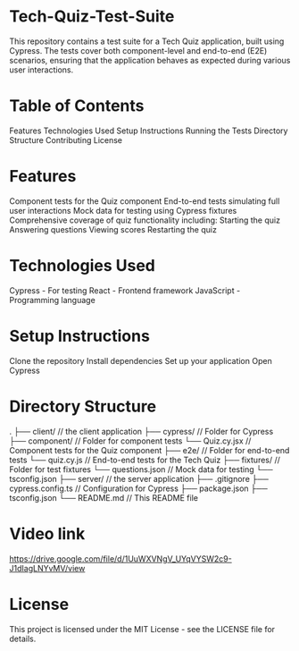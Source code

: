 # Tech-Quiz-Test-Suite
This repository contains a test suite for a Tech Quiz application, built using Cypress. The tests cover both component-level and end-to-end (E2E) scenarios, ensuring that the application behaves as expected during various user interactions.

# Table of Contents
Features
Technologies Used
Setup Instructions
Running the Tests
Directory Structure
Contributing
License

# Features
Component tests for the Quiz component
End-to-end tests simulating full user interactions
Mock data for testing using Cypress fixtures
Comprehensive coverage of quiz functionality including:
Starting the quiz
Answering questions
Viewing scores
Restarting the quiz

# Technologies Used
Cypress - For testing
React - Frontend framework
JavaScript - Programming language

# Setup Instructions
Clone the repository
Install dependencies
Set up your application
Open Cypress

# Directory Structure

.
├── client/                 // the client application
├── cypress/                // Folder for Cypress
    ├── component/          // Folder for component tests
        └── Quiz.cy.jsx     // Component tests for the Quiz component
    ├── e2e/                // Folder for end-to-end tests
        └── quiz.cy.js      // End-to-end tests for the Tech Quiz
    ├── fixtures/           // Folder for test fixtures
        └── questions.json  // Mock data for testing
    └── tsconfig.json
├── server/                 // the server application
├── .gitignore
├── cypress.config.ts       // Configuration for Cypress
├── package.json
├── tsconfig.json
└── README.md              // This README file

# Video link
https://drive.google.com/file/d/1UuWXVNgV_UYqVYSW2c9-J1dIagLNYvMV/view


# License
This project is licensed under the MIT License - see the LICENSE file for details.
